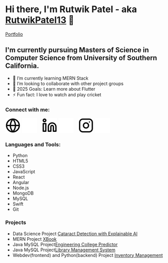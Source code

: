 # Hi there, I'm Rutwik Patel - aka [RutwikPatel13](https://github.com/RutwikPatel13) 👋 
[Portfolio](https://rutwik.dev/)

## I'm currently pursuing Masters of Science in Computer Science from University of Southern California.

- 🌱 I’m currently learning MERN Stack 
- 👯 I’m looking to collaborate with other project groups
- 🥅 2025 Goals: Learn more about Flutter
- ⚡ Fun fact: I love to watch and play cricket


### Connect with me:

[![website](./img/globe-light.svg)](https://rutwik.dev#gh-light-mode-only)
[![website](./img/globe-dark.svg)](https://rutwik.dev#gh-dark-mode-only)
&nbsp;&nbsp;
[![linkedin](./img/linkedin-light.svg)](https://www.linkedin.com/in/rutwikpatel13#gh-light-mode-only)
[![linkedin](./img/linkedin-dark.svg)](https://www.linkedin.com/in/rutwikpatel13#gh-dark-mode-only)
&nbsp;&nbsp;
[![instagram](./img/instagram-light.svg)](https://www.instagram.com/rutwik1313/#gh-light-mode-only)
[![instagram](./img/instagram-dark.svg)](https://www.instagram.com/rutwik1313/#gh-dark-mode-only)

### Languages and Tools:
- Python
- HTML5
- CSS3
- JavaScript
- React
- Angular
- Node.js
- MongoDB
- MySQL
- Swift
- Git

### Projects
- Data Science Project [Cataract Detection with Explainable AI](https://github.com/RutwikPatel13/Cataract_Detection_with_XAI)
- MERN Project [XBook](https://github.com/RutwikPatel13/xbook)
- Java MySQL Project[Engineering College Predictor](https://github.com/RutwikPatel13/EngineeringCollegePredictor)
- Java MySQL Project[Library Management System](https://github.com/RutwikPatel13/LibraryManagementSystem)
- Webdev(frontend) and Python(backend) Project [Inventory Management](https://github.com/RutwikPatel13/inventoryproject)



